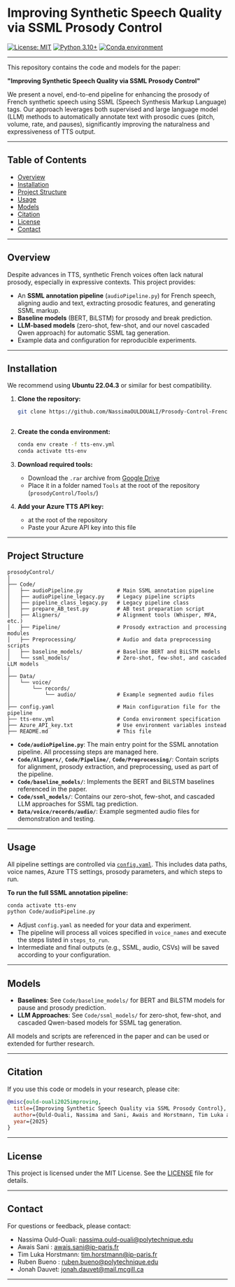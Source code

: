 # Improving Synthetic Speech Quality via SSML Prosody Control

[![License: MIT](https://img.shields.io/badge/License-MIT-blue.svg)](LICENSE)
[![Python 3.10+](https://img.shields.io/badge/python-3.10%2B-blue.svg)](https://www.python.org/downloads/release/python-3100/)
[![Conda environment](https://img.shields.io/badge/conda-env-green.svg)](https://docs.conda.io/)

---

This repository contains the code and models for the paper:

**"Improving Synthetic Speech Quality via SSML Prosody Control"**

We present a novel, end-to-end pipeline for enhancing the prosody of French synthetic speech using SSML (Speech Synthesis Markup Language) tags. Our approach leverages both supervised and large language model (LLM) methods to automatically annotate text with prosodic cues (pitch, volume, rate, and pauses), significantly improving the naturalness and expressiveness of TTS output.

---

## Table of Contents

- [Overview](#overview)
- [Installation](#installation)
- [Project Structure](#project-structure)
- [Usage](#usage)
- [Models](#models)
- [Citation](#citation)
- [License](#license)
- [Contact](#contact)

---

## Overview

Despite advances in TTS, synthetic French voices often lack natural prosody, especially in expressive contexts. This project provides:

- An **SSML annotation pipeline** (`audioPipeline.py`) for French speech, aligning audio and text, extracting prosodic features, and generating SSML markup.
- **Baseline models** (BERT, BiLSTM) for prosody and break prediction.
- **LLM-based models** (zero-shot, few-shot, and our novel cascaded Qwen approach) for automatic SSML tag generation.
- Example data and configuration for reproducible experiments.

---

## Installation

We recommend using **Ubuntu 22.04.3** or similar for best compatibility.

1. **Clone the repository:**
   ```bash
   git clone https://github.com/NassimaOULDOUALI/Prosody-Control-French-TTS
 
   ```

2. **Create the conda environment:**
   ```bash
   conda env create -f tts-env.yml
   conda activate tts-env
   ```

3. **Download required tools:**
   - Download the `.rar` archive from [Google Drive](https://drive.google.com/file/d/1UR22BRf_IQhjQ6yPPhM1aeoxJeF1Obe2/view?usp=sharing)
   - Place it in a folder named `Tools` at the root of the repository (`prosodyControl/Tools/`)

4. **Add your Azure TTS API key:**
   -  at the root of the repository
   - Paste your Azure API key into this file

---

## Project Structure

```
prosodyControl/
│
├── Code/
│   ├── audioPipeline.py           # Main SSML annotation pipeline
│   ├── audioPipeline_legacy.py    # Legacy pipeline scripts
│   ├── pipeline_class_legacy.py   # Legacy pipeline class
│   ├── prepare_AB_test.py         # AB test preparation script
│   ├── Aligners/                  # Alignment tools (Whisper, MFA, etc.)
│   ├── Pipeline/                  # Prosody extraction and processing modules
│   ├── Preprocessing/             # Audio and data preprocessing scripts
│   ├── baseline_models/           # Baseline BERT and BiLSTM models
│   └── ssml_models/               # Zero-shot, few-shot, and cascaded LLM models
│
├── Data/
│   └── voice/
│       └── records/
│           └── audio/             # Example segmented audio files
│
├── config.yaml                    # Main configuration file for the pipeline
├── tts-env.yml                    # Conda environment specification
├── Azure_API_key.txt              # Use environment variables instead
├── README.md                      # This file
```

- **`Code/audioPipeline.py`**: The main entry point for the SSML annotation pipeline. All processing steps are managed here.
- **`Code/Aligners/`**, **`Code/Pipeline/`**, **`Code/Preprocessing/`**: Contain scripts for alignment, prosody extraction, and preprocessing, used as part of the pipeline.
- **`Code/baseline_models/`**: Implements the BERT and BiLSTM baselines referenced in the paper.
- **`Code/ssml_models/`**: Contains our zero-shot, few-shot, and cascaded LLM approaches for SSML tag prediction.
- **`Data/voice/records/audio/`**: Example segmented audio files for demonstration and testing.

---

## Usage

All pipeline settings are controlled via [`config.yaml`](config.yaml). This includes data paths, voice names, Azure TTS settings, prosody parameters, and which steps to run.

**To run the full SSML annotation pipeline:**

```bash
conda activate tts-env
python Code/audioPipeline.py
```

- Adjust `config.yaml` as needed for your data and experiment.
- The pipeline will process all voices specified in `voice_names` and execute the steps listed in `steps_to_run`.
- Intermediate and final outputs (e.g., SSML, audio, CSVs) will be saved according to your configuration.

---

## Models

- **Baselines**: See `Code/baseline_models/` for BERT and BiLSTM models for pause and prosody prediction.
- **LLM Approaches**: See `Code/ssml_models/` for zero-shot, few-shot, and cascaded Qwen-based models for SSML tag generation.

All models and scripts are referenced in the paper and can be used or extended for further research.

---

## Citation

If you use this code or models in your research, please cite:

```bibtex
@misc{ould-ouali2025improving,
  title={Improving Synthetic Speech Quality via SSML Prosody Control},
  author={Ould-Ouali, Nassima and Sani, Awais and Horstmann, Tim Luka and Dauvet, Jonah and Bueno, Ruben and Moulines, Eric},
  year={2025}
}
```

---

## License

This project is licensed under the MIT License. See the [LICENSE](LICENSE) file for details.

---

## Contact

For questions or feedback, please contact:

- Nassima Ould-Ouali: nassima.ould-ouali@polytechnique.edu
- Awais Sani : awais.sani@ip-paris.fr
- Tim Luka Horstmann: tim.horstmann@ip-paris.fr
- Ruben Bueno : ruben.bueno@polytechnique.edu
- Jonah Dauvet: jonah.dauvet@mail.mcgill.ca

---
